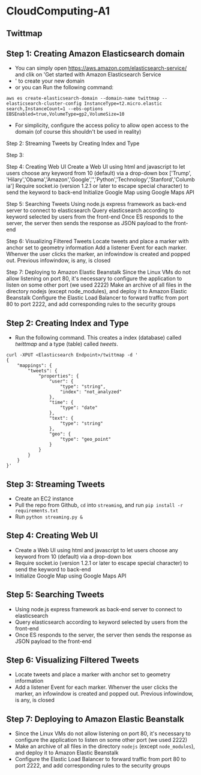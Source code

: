 # CloudComputing-A1
## Twittmap

## Step 1: Creating Amazon Elasticsearch domain
* You can simply open https://aws.amazon.com/elasticsearch-service/ and clik on 'Get started with Amazon Elasticsearch Service
* ' to create your new domain
* or you can Run the following command:
```
aws es create-elasticsearch-domain --domain-name twittmap --elasticsearch-cluster-config InstanceType=t2.micro.elastic
search,InstanceCount=1 --ebs-options EBSEnabled=true,VolumeType=gp2,VolumeSize=10
```
* For simplicity, configure the access policy to allow open access to the domain (of course this shouldn't be used in reality)

Step 2: Streaming Tweets by Creating Index and Type

Step 3: 

Step 4: Creating Web UI Create a Web UI using html and javascript to let users choose any keyword from 10 (default) via a drop-down box ['Trump', 'Hilary','Obama','Amazon','Google','','Python','Technology','Stanford','Columbia'] Require socket.io (version 1.2.1 or later to escape special character) to send the keyword to back-end Initialize Google Map using Google Maps API

Step 5: Searching Tweets Using node.js express framework as back-end server to connect to elasticsearch Query elasticsearch according to keyword selected by users from the front-end Once ES responds to the server, the server then sends the response as JSON payload to the front-end

Step 6: Visualizing Filtered Tweets Locate tweets and place a marker with anchor set to geometry information Add a listener Event for each marker. Whenver the user clicks the marker, an infowindow is created and popped out. Previous infowindow, is any, is closed

Step 7: Deploying to Amazon Elastic Beanstalk Since the Linux VMs do not allow listening on port 80, it's necessary to configure the application to listen on some other port (we used 2222) Make an archive of all files in the directory nodejs (except node_modules), and deploy it to Amazon Elastic Beanstalk Configure the Elastic Load Balancer to forward traffic from port 80 to port 2222, and add corresponding rules to the security groups







## Step 2: Creating Index and Type
* Run the following command. This creates a index (database) called *twittmap* and a type (table) called *tweets*.
```
curl -XPUT <Elasticsearch Endpoint>/twittmap -d '
{
    "mappings": {
        "tweets": {
            "properties": {
                "user": {
                    "type": "string",
                    "index": "not_analyzed"
                },
                "time": {
                    "type": "date"
                },
                "text": {
                    "type": "string"
                },
                "geo": {
                    "type": "geo_point"
                }
            }
        }
    }
}'
```

## Step 3: Streaming Tweets
* Create an EC2 instance
* Pull the repo from Github, `cd` into `streaming`, and run `pip install -r requirements.txt`
* Run `python streaming.py &`

## Step 4: Creating Web UI
* Create a Web UI using html and javascript to let users choose any keyword from 10 (default) via a drop-down box
* Require socket.io (version 1.2.1 or later to escape special character) to send the keyword to back-end
* Initialize Google Map using Google Maps API

## Step 5: Searching Tweets
* Using node.js express framework as back-end server to connect to elasticsearch
* Query elasticsearch according to keyword selected by users from the front-end
* Once ES responds to the server, the server then sends the response as JSON payload to the front-end

## Step 6: Visualizing Filtered Tweets
* Locate tweets and place a marker with anchor set to geometry information
* Add a listener Event for each marker. Whenver the user clicks the marker, an infowindow is created and popped out. Previous infowindow, is any, is closed

## Step 7: Deploying to Amazon Elastic Beanstalk
* Since the Linux VMs do not allow listening on port 80, it's necessary to configure the application to listen on some other port (we used 2222)
* Make an archive of all files in the directory `nodejs` (except `node_modules`), and deploy it to Amazon Elastic Beanstalk
* Configure the Elastic Load Balancer to forward traffic from port 80 to port 2222, and add corresponding rules to the security groups
